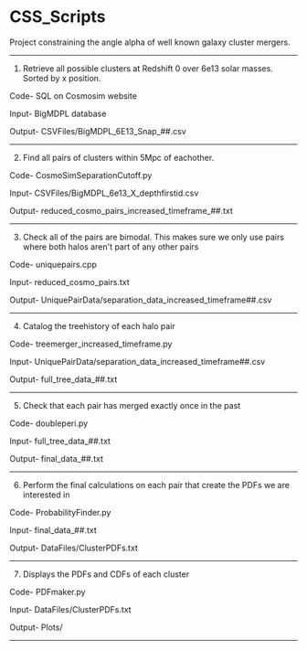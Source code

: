 # CSS_Scripts
Project constraining the angle alpha of well known galaxy cluster mergers.

-----------

1. Retrieve all possible clusters at Redshift 0 over 6e13 solar masses. Sorted by x position.

Code- SQL on Cosmosim website

Input- BigMDPL database

Output- CSVFiles/BigMDPL_6E13_Snap_##.csv

-----------

2. Find all pairs of clusters within 5Mpc of eachother.

Code- CosmoSimSeparationCutoff.py

Input- CSVFiles/BigMDPL_6e13_X_depthfirstid.csv

Output- reduced_cosmo_pairs_increased_timeframe_##.txt

-----------

3. Check all of the pairs are bimodal. This makes sure we only use pairs where both halos aren't part of any other pairs

Code- uniquepairs.cpp

Input- reduced_cosmo_pairs.txt

Output- UniquePairData/separation_data_increased_timeframe##.csv

----------

4. Catalog the treehistory of each halo pair

Code- treemerger_increased_timeframe.py

Input- UniquePairData/separation_data_increased_timeframe##.csv

Output- full_tree_data_##.txt

----------

5. Check that each pair has merged exactly once in the past

Code- doubleperi.py

Input- full_tree_data_##.txt

Output- final_data_##.txt

----------

6. Perform the final calculations on each pair that create the PDFs we are interested in

Code- ProbabilityFinder.py

Input- final_data_##.txt

Output- DataFiles/ClusterPDFs.txt

----------

7. Displays the PDFs and CDFs of each cluster

Code- PDFmaker.py

Input- DataFiles/ClusterPDFs.txt

Output- Plots/

----------
